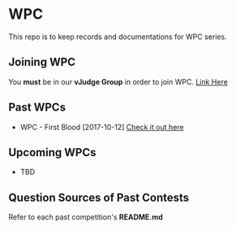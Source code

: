 # WPC
This repo is to keep records and documentations for WPC series.

## Joining WPC

You __must__ be in our __vJudge Group__ in order to join WPC. [Link Here](https://vjudge.net/group/umpuzzlers)

## Past WPCs

+ WPC - First Blood [2017-10-12] [Check it out here](https://vjudge.net/contest/190740)

## Upcoming WPCs

+ TBD

## Question Sources of Past Contests

Refer to each past competition's __README.md__